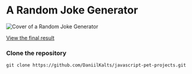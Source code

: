 # A Random Joke Generator

![Cover of a Random Joke Generator](https://github.com/DaniilKalts/javascript-pet-projects/assets/109500182/0aac6537-ee09-4db8-97ae-488b5907cb75)

[View the final result](https://joke-generator-kd.netlify.app/)

### Clone the repository

```
git clone https://github.com/DaniilKalts/javascript-pet-projects.git
```
